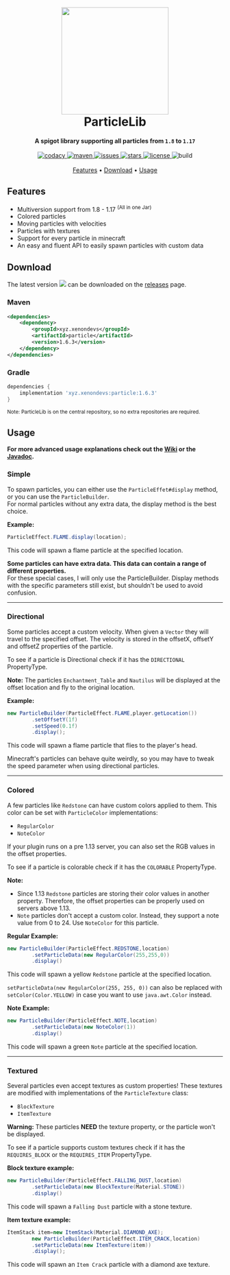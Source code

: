 <h1 align="center">
  <img width=250 height=250 src="https://raw.githubusercontent.com/ByteZ1337/ParticleLib/0703161cf8b3402541c895885fbd0083ac688394/.github/img/logo.svg" />
  <br>ParticleLib<br>
</h1>

<p align="center">
  <b>A spigot library supporting all particles from <code>1.8</code> to <code>1.17</code></b><br><br>
  <a href="https://app.codacy.com/manual/ByteZ1337/ParticleLib?utm_source=github.com&utm_medium=referral&utm_content=ByteZ1337/ParticleLib&utm_campaign=Badge_Grade_Dashboard">
    <img src="https://api.codacy.com/project/badge/Grade/166f125b74014326831ca21c1d7df65b" alt="codacy"/>
  </a>
  <a href="https://search.maven.org/artifact/xyz.xenondevs/particle">
    <img src="https://img.shields.io/maven-central/v/xyz.xenondevs/particle" alt="maven"> 
  </a>
  <a href="https://github.com/ByteZ1337/ParticleLib/issues">
    <img src="https://img.shields.io/github/issues/ByteZ1337/ParticleLib" alt="issues"/>
  </a>
  <a href="https://github.com/ByteZ1337/ParticleLib/stargazers">
    <img src="https://img.shields.io/github/stars/ByteZ1337/ParticleLib" alt="stars"/>
  </a>
  <a href="https://github.com/ByteZ1337/ParticleLib/blob/master/LICENSE">
    <img src="https://img.shields.io/github/license/ByteZ1337/ParticleLib" alt="license"/>
  </a>
  <img src="https://img.shields.io/github/workflow/status/ByteZ1337/ParticleLib/Java%20CI%20with%20Maven" alt="build"/><br><br>
  <a href="#features">Features</a> •
  <a href="#download">Download</a> •
  <a href="#usage">Usage</a>
</p>

## Features

* Multiversion support from 1.8 - 1.17 <sup>(All in one Jar)</sup>
* Colored particles
* Moving particles with velocities
* Particles with textures
* Support for every particle in minecraft
* An easy and fluent API to easily spawn particles with custom data

## Download

The latest version <img src="https://img.shields.io/github/v/release/ByteZ1337/ParticleLib"/> can be downloaded on the
<a href="https://github.com/ByteZ1337/ParticleLib/releases">releases</a> page.<br>

### Maven

```xml
<dependencies>
    <dependency>
        <groupId>xyz.xenondevs</groupId>
        <artifactId>particle</artifactId>
        <version>1.6.3</version>
    </dependency>
</dependencies>
```

### Gradle

```groovy
dependencies {
    implementation 'xyz.xenondevs:particle:1.6.3'
}
```

<small>Note: ParticleLib is on the central repository, so no extra repositories are required.</small>

## Usage

<b>For more advanced usage explanations check out the [Wiki](https://github.com/ByteZ1337/ParticleLib/wiki) or the [Javadoc](https://xenondevs.xyz/particledoc/). </b>

### Simple

To spawn particles, you can either use the ``ParticleEffet#display`` method, or you can use the ``ParticleBuilder``.
<br>For normal particles without any extra data, the display method is the best choice.

**Example:**

```java
ParticleEffect.FLAME.display(location);
```

This code will spawn a flame particle at the specified location.

**Some particles can have extra data. This data can contain a range of different properties.**<br>
For these special cases, I will only use the ParticleBuilder. Display methods with the specific parameters still exist,
but shouldn't be used to avoid confusion.

---

### Directional

Some particles accept a custom velocity. When given a ``Vector`` they will travel to the specified offset. The velocity
is stored in the offsetX, offsetY and offsetZ properties of the particle.

To see if a particle is Directional check if it has the ``DIRECTIONAL`` PropertyType.

**Note:** The particles ``Enchantment_Table`` and ``Nautilus`` will be displayed at the offset location and fly to the
original location.

**Example:**

```java
new ParticleBuilder(ParticleEffect.FLAME,player.getLocation())
        .setOffsetY(1f)
        .setSpeed(0.1f)
        .display();
```

This code will spawn a flame particle that flies to the player's head.<br>

Minecraft's particles can behave quite weirdly, so you may have to tweak the speed parameter when using directional
particles.

---

### Colored

A few particles like ``Redstone`` can have custom colors applied to them. This color can be set with ``ParticleColor``
implementations:

* ``RegularColor``
* ``NoteColor``

If your plugin runs on a pre 1.13 server, you can also set the RGB values in the offset properties.

To see if a particle is colorable check if it has the ``COLORABLE`` PropertyType.

**Note:**

* Since 1.13 ``Redstone`` particles are storing their color values in another property. Therefore, the offset properties can be properly used on servers above 1.13.
* ``Note`` particles don't accept a custom color. Instead, they support a note value from 0 to 24. Use ``NoteColor`` for
  this particle.

**Regular Example:**

```java
new ParticleBuilder(ParticleEffect.REDSTONE,location)
        .setParticleData(new RegularColor(255,255,0))
        .display()
```

This code will spawn a yellow ``Redstone`` particle at the specified location.

``setParticleData(new RegularColor(255, 255, 0))`` can also be replaced with ``setColor(Color.YELLOW)`` in case you want
to use ``java.awt.Color`` instead.

**Note Example:**

```java
new ParticleBuilder(ParticleEffect.NOTE,location)
        .setParticleData(new NoteColor(1))
        .display()
```

This code will spawn a green ``Note`` particle at the specified location.

---

### Textured

Several particles even accept textures as custom properties! These textures are modified with implementations of the
``ParticleTexture`` class:

* ``BlockTexture``
* ``ItemTexture``

**Warning:** These particles **NEED** the texture property, or the particle won't be displayed.

To see if a particle supports custom textures check if it has the ``REQUIRES_BLOCK`` or the ``REQUIRES_ITEM``
PropertyType.

<b>Block texture example:</b>

```java
new ParticleBuilder(ParticleEffect.FALLING_DUST,location)
        .setParticleData(new BlockTexture(Material.STONE))
        .display()
```

This code will spawn a ``Falling Dust`` particle with a stone texture.

<b>Item texture example:</b>

```java
ItemStack item=new ItemStack(Material.DIAMOND_AXE);
        new ParticleBuilder(ParticleEffect.ITEM_CRACK,location)
        .setParticleData(new ItemTexture(item))
        .display();
```

This code will spawn an ``Item Crack`` particle with a diamond axe texture.
